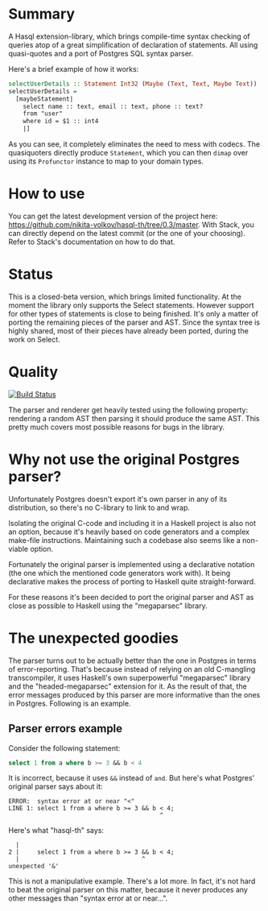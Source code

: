 # Summary

A Hasql extension-library, which brings compile-time syntax checking of queries atop of a great simplification of declaration of statements. All using quasi-quotes and a port of Postgres SQL syntax parser.

Here's a brief example of how it works:

```haskell
selectUserDetails :: Statement Int32 (Maybe (Text, Text, Maybe Text))
selectUserDetails =
  [maybeStatement|
    select name :: text, email :: text, phone :: text?
    from "user"
    where id = $1 :: int4
    |]
```

As you can see, it completely eliminates the need to mess with codecs. The quasiquoters directly produce `Statement`, which you can then `dimap` over using its `Profunctor` instance to map to your domain types.

# How to use 

You can get the latest development version of the project here: https://github.com/nikita-volkov/hasql-th/tree/0.3/master. With Stack, you can directly depend on the latest commit (or the one of your choosing). Refer to Stack's documentation on how to do that.

# Status

This is a closed-beta version, which brings limited functionality. At the moment the library only supports the Select statements. However support for other types of statements is close to being finished. It's only a matter of porting the remaining pieces of the parser and AST. Since the syntax tree is highly shared, most of their pieces have already been ported, during the work on Select.

# Quality

[![Build Status](https://api.travis-ci.org/nikita-volkov/hasql-th.svg?branch=0.3/master)](https://api.travis-ci.org/nikita-volkov/hasql-th.svg?branch=0.3/master)

The parser and renderer get heavily tested using the following property: rendering a random AST then parsing it should produce the same AST. This pretty much covers most possible reasons for bugs in the library.

# Why not use the original Postgres parser?

Unfortunately Postgres doesn't export it's own parser in any of its distribution, so there's no C-library to link to and wrap.

Isolating the original C-code and including it in a Haskell project is also not an option, because it's heavily based on code generators and a complex make-file instructions. Maintaining such a codebase also seems like a non-viable option.

Fortunately the original parser is implemented using a declarative notation (the one which the mentioned code generators work with). It being declarative makes the process of porting to Haskell quite straight-forward. 

For these reasons it's been decided to port the original parser and AST as close as possible to Haskell using the "megaparsec" library.

# The unexpected goodies

The parser turns out to be actually better than the one in Postgres in terms of error-reporting. That's because instead of relying on an old C-mangling transcompiler, it uses Haskell's own superpowerful "megaparsec" library and the "headed-megaparsec" extension for it. As the result of that, the error messages produced by this parser are more informative than the ones in Postgres. Following is an example.

## Parser errors example

Consider the following statement:

```sql
select 1 from a where b >= 3 && b < 4
```

It is incorrect, because it uses `&&` instead of `and`. But here's what Postgres' original parser says about it:

```
ERROR:  syntax error at or near "<"
LINE 1: select 1 from a where b >= 3 && b < 4;
                                          ^
```

Here's what "hasql-th" says:

```
  |
2 |     select 1 from a where b >= 3 && b < 4;
  |                                  ^
unexpected '&'
```

This is not a manipulative example. There's a lot more. In fact, it's not hard to beat the original parser on this matter, because it never produces any other messages than "syntax error at or near...".
